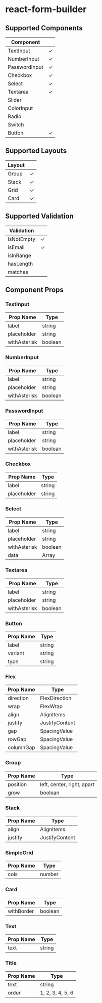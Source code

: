 # react-form-builder

## Supported Components

| Component     |     |
| ------------- | --- |
| TextInput     | ✓   |
| NumberInput   | ✓   |
| PasswordInput | ✓   |
| Checkbox      | ✓   |
| Select        | ✓   |
| Textarea      | ✓   |
| Slider        |     |
| ColorInput    |     |
| Radio         |     |
| Switch        |     |
| Button        | ✓   |

## Supported Layouts

| Layout |     |
| ------ | --- |
| Group  | ✓   |
| Stack  | ✓   |
| Grid   | ✓   |
| Card   | ✓   |

## Supported Validation

| Validation |     |
| ---------- | --- |
| isNotEmpty | ✓   |
| isEmail    | ✓   |
| isInRange  |     |
| hasLength  |     |
| matches    |     |

## Component Props

### TextInput

| Prop Name    | Type    |
| ------------ | ------- |
| label        | string  |
| placeholder  | string  |
| withAsterisk | boolean |

### NumberInput

| Prop Name    | Type    |
| ------------ | ------- |
| label        | string  |
| placeholder  | string  |
| withAsterisk | boolean |

### PasswordInput

| Prop Name    | Type    |
| ------------ | ------- |
| label        | string  |
| placeholder  | string  |
| withAsterisk | boolean |

### Checkbox

| Prop Name   | Type   |
| ----------- | ------ |
| label       | string |
| placeholder | string |

### Select

| Prop Name    | Type    |
| ------------ | ------- |
| label        | string  |
| placeholder  | string  |
| withAsterisk | boolean |
| data         | Array   |

### Textarea

| Prop Name    | Type    |
| ------------ | ------- |
| label        | string  |
| placeholder  | string  |
| withAsterisk | boolean |

### Button

| Prop Name | Type   |
| --------- | ------ |
| label     | string |
| variant   | string |
| type      | string |

### Flex

| Prop Name | Type           |
| --------- | -------------- |
| direction | FlexDirection  |
| wrap      | FlexWrap       |
| align     | AlignItems     |
| justify   | JustifyContent |
| gap       | SpacingValue   |
| rowGap    | SpacingValue   |
| columnGap | SpacingValue   |

### Group

| Prop Name | Type                       |
| --------- | -------------------------- |
| position  | left, center, right, apart |
| grow      | boolean                    |

### Stack

| Prop Name | Type           |
| --------- | -------------- |
| align     | AlignItems     |
| justify   | JustifyContent |

### SimpleGrid

| Prop Name | Type   |
| --------- | ------ |
| cols      | number |

### Card

| Prop Name  | Type    |
| ---------- | ------- |
| withBorder | boolean |

### Text

| Prop Name | Type   |
| --------- | ------ |
| text      | string |

### Title

| Prop Name | Type             |
| --------- | ---------------- |
| text      | string           |
| order     | 1, 2, 3, 4, 5, 6 |

